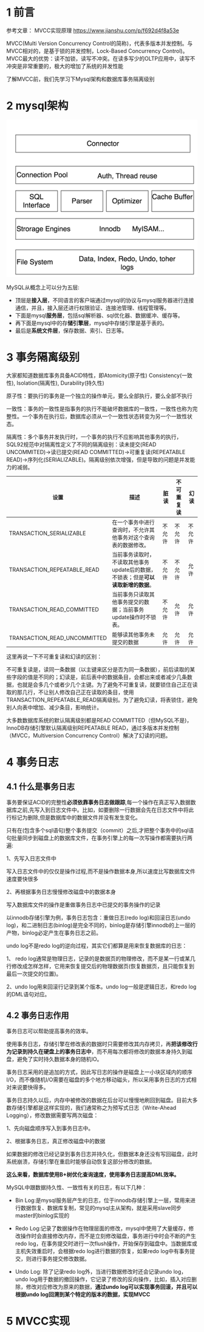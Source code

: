 # 1 前言
参考文章：
MVCC实现原理    https://www.jianshu.com/p/f692d4f8a53e


MVCC(Multi Version Concurrency Control的简称)，代表多版本并发控制。与MVCC相对的，是基于锁的并发控制，Lock-Based Concurrency Control)。
MVCC最大的优势：读不加锁，读写不冲突。在读多写少的OLTP应用中，读写不冲突是非常重要的，极大的增加了系统的并发性能

了解MVCC前，我们先学习下Mysql架构和数据库事务隔离级别

# 2 mysql架构
![mysql架构示意图](./resources/mysql架构示意图.bmp)

MySQL从概念上可以分为五层:
* 顶层是**接入层**，不同语言的客户端通过mysql的协议与mysql服务器进行连接通信，并且，接入层还进行权限验证、连接池管理、线程管理等。
* 下面是mysql**服务层**，包括sql解析器、sql优化器、数据缓冲、缓存等。
* 再下面是mysql中的存**储引擎层**，mysql中存储引擎是基于表的。
* 最后是**系统文件层**，保存数据、索引、日志等。

# 3 事务隔离级别
大家都知道数据库事务具备ACID特性，即Atomicity(原子性) Consistency(一致性), Isolation(隔离性), Durability(持久性)

原子性：要执行的事务是一个独立的操作单元，要么全部执行，要么全部不执行

一致性：事务的一致性是指事务的执行不能破坏数据库的一致性，一致性也称为完整性。一个事务在执行后，数据库必须从一个一致性状态转变为另一个一致性状态。

隔离性：多个事务并发执行时，一个事务的执行不应影响其他事务的执行，SQL92规范中对隔离性定义了不同的隔离级别：读未提交(READ UNCOMMITED)->读已提交(READ COMMITTED)->可重复读(REPEATABLE READ)->序列化(SERIALIZABLE)。隔离级别依次增强，但是导致的问题是并发能力的减弱。


| 设置                         | 描述                                                         | 脏读   | 不可重复读 | 幻读   |
| ---------------------------- | ------------------------------------------------------------ | ------ | ---------- | ------ |
| TRANSACTION_SERIALIZABLE     | 在一个事务中进行查询时，不允许其他事务对这个查询表的数据修改。 | 不允许 | 不允许     | 不允许 |
| TRANSACTION_REPEATABLE_READ  | 当前事务读取时，不读取其他事务update后的数据，不锁表；但是**可以读取新增的数据**。 | 不允许 | 不允许     | 允许   |
| TRANSACTION_READ_COMMITTED   | 当前事务只读取其他事务提交的数据；当前事务update操作时不锁表。 | 不允许 | 允许       | 允许   |
| TRANSACTION_READ_UNCOMMITTED | 能够读其他事务未提交的数据                                   | 允许   | 允许       | 允许   |

这里再说一下不可重复读和幻读的区别：

不可重复读是，读同一条数据（以主键来区分是否为同一条数据），前后读取的某些字段的值是不同的；幻读是，前后表中的数据条目，会都出来或者减少几条数据，也就是会多几个或者少几个主键。为了避免不可重复读，就要锁住自己正在读取的那几行，不让别人修改自己正在读取的条目，使用TRANSACTION_REPEATABLE_READ隔离级别。为了避免幻读，将表锁住，避免别人向表中增加、减少条目，影响统计。

大多数数据库系统的默认隔离级别都是READ COMMITTED（但MySQL不是)，InnoDB存储引擎默认隔离级别REPEATABLE READ，通过多版本并发控制（MVCC，Multiversion Concurrency Control）解决了幻读的问题。

# 4 事务日志
## 4.1 什么是事务日志
事务要保证ACID的完整性**必须依靠事务日志做跟踪**,每一个操作在真正写入数据数据库之前,先写入到日志文件中。比如，如要删除一行数据会先在日志文件中将此行标记为删除,但是数据库中的数据文件并没有发生变化。

只有在(包含多个sql语句)整个事务提交（commit）之后,才把整个事务中的sql语句批量同步到磁盘上的数据库文件，在事务引擎上的每一次写操作都需要执行两遍:

1、先写入日志文件中

写入日志文件中的仅仅是操作过程,而不是操作数据本身,所以速度比写数据库文件速度要快很多

2、再根据事务日志慢慢修改磁盘中的数据本身

写入数据库文件的操作是重做事务日志中已提交的事务操作的记录

以innodb存储引擎为例，事务日志包含：重做日志(redo log)和回滚日志(undo log)，和二进制日志(binlog)是完全不同的，binlog是存储引擎innodb的上一层的产物，binlog必定产生在事务日志之前。

undo log不是redo log的逆向过程，其实它们都算是用来恢复数据库的日志：

1、 redo log通常是物理日志，记录的是数据页的物理修改，而不是某一行或某几行修改成怎样怎样，它用来恢复提交后的物理数据页(恢复数据页，且只能恢复到最后一次提交的位置)。

2、undo log用来回滚行记录到某个版本。undo log一般是逻辑日志，和redo log的DML语句对应。

## 4.2 事务日志作用

事务日志可以帮助提高事务的效率。

使用事务日志，存储引擎在修改表的数据时只需要修改其内存拷贝，再**把该修改行为记录到持久在硬盘上的事务日志中**，而不用每次都将修改的数据本身持久到磁盘，避免了实时持久数据本身的随机IO。

事务日志采用的是追加的方式，因此写日志的操作是磁盘上一小块区域内的顺序I/O，而不像随机I/O需要在磁盘的多个地方移动磁头，所以采用事务日志的方式相对来说要快得多。

事务日志持久以后，内存中被修改的数据在后台可以慢慢地刷回到磁盘。目前大多数存储引擎都是这样实现的，我们通常称之为预写式日志（Write-Ahead Logging），修改数据需要写两次磁盘：

1、先向磁盘顺序写入到事务日志中。

2、根据事务日志，真正修改磁盘中的数据

如果数据的修改已经记录到事务日志并持久化，但数据本身还没有写回磁盘，此时系统崩溃，存储引擎在重启时能够自动恢复这部分修改的数据。

**这么来看，数据库使用B+树优化查询速度，使用事务日志提高DML效率。**

MySQL中跟数据持久性、一致性有关的日志，有以下几种：
* Bin Log:是mysql服务层产生的日志，位于innodb存储引擎上一层，常用来进行数据恢复、数据库复制，常见的mysql主从架构，就是采用slave同步master的binlog实现的

* Redo Log:记录了数据操作在物理层面的修改，mysql中使用了大量缓存，修改操作时会直接修改内存，而不是立刻修改磁盘，事务进行中时会不断的产生redo log，在事务提交时进行一次flush操作，开始保存到磁盘中。当数据库或主机失效重启时，会根据redo log进行数据的恢复，如果redo log中有事务提交，则进行事务提交修改数据。

* Undo Log: 除了记录redo log外，当进行数据修改时还会记录undo log，undo log用于数据的撤回操作，它记录了修改的反向操作，比如，插入对应删除，修改对应修改为原来的数据，**通过undo log可以实现事务回滚，并且可以根据undo log回溯到某个特定的版本的数据，实现MVCC**

# 5 MVCC实现
